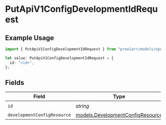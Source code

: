 # PutApiV1ConfigDevelopmentIdRequest

## Example Usage

```typescript
import { PutApiV1ConfigDevelopmentIdRequest } from "prowlarr/models/operations";

let value: PutApiV1ConfigDevelopmentIdRequest = {
  id: "<id>",
};
```

## Fields

| Field                                                                         | Type                                                                          | Required                                                                      | Description                                                                   |
| ----------------------------------------------------------------------------- | ----------------------------------------------------------------------------- | ----------------------------------------------------------------------------- | ----------------------------------------------------------------------------- |
| `id`                                                                          | *string*                                                                      | :heavy_check_mark:                                                            | N/A                                                                           |
| `developmentConfigResource`                                                   | [models.DevelopmentConfigResource](../../models/developmentconfigresource.md) | :heavy_minus_sign:                                                            | N/A                                                                           |